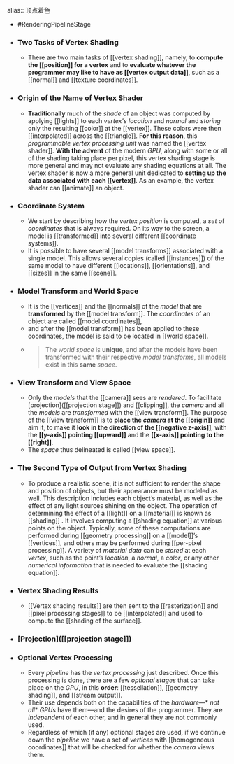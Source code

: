 alias:: 顶点着色

- #RenderingPipelineStage
- ### Two Tasks of Vertex Shading
	- There are two main tasks of [[vertex shading]], namely,  to **compute the [[position]] for a vertex** and to **evaluate whatever the programmer may like to have as [[vertex output data]]**, such as a [[normal]] and [[texture coordinates]].
- ### Origin of the Name of Vertex Shader
	- **Traditionally** much of the *shade* of an object was computed by applying [[lights]] to each *vertex's location* and *normal* and *storing* only the resulting [[color]] at the [[vertex]]. 
	  These colors were then [[interpolated]] across the [[triangle]]. 
	  **For this reason**, this *programmable vertex processing unit* was named the [[vertex shader]].
	  **With the advent** of the modern *GPU*, along with some or all of the shading taking place per pixel, this vertex shading stage is more general and may not evaluate any shading equations at all. 
	  The vertex shader is now a more general unit dedicated to **setting up the data associated with each [[vertex]]**. As an example, the vertex shader can [[animate]] an object.
- ### Coordinate System
	- We start by describing how the *vertex position* is computed, a *set* of *coordinates*
	  that is always required. On its way to the screen, a model is [[transformed]] into several different [[coordinate systems]].
	- It is possible to have several [[model transforms]] associated with a single model. This allows several copies (called [[instances]]) of the same model to have different [[locations]], [[orientations]], and [[sizes]] in the same [[scene]].
- ### Model Transform and World Space
	- It is the [[vertices]] and the [[normals]] of the *model* that are **transformed** by the [[model transform]]. The *coordinates* of an object are called [[model coordinates]],
	- and after the [[model transform]] has been applied to these coordinates, the model is said to be located in [[world space]].
	- > The *world space* is **unique**, and after the models have been transformed with their respective *model transforms*, all models exist in this **same** *space*.
- ### View Transform and View Space
	- Only the *models* that the [[camera]] sees are *rendered*. 
	  To facilitate [projection]([[projection stage]]) and [[clipping]], the *camera* and all the *models* are *transformed* with the [[view transform]]. 
	  The purpose of the [[view transform]] is to **place the *camera* at the [[origin]]** and aim it, to make it **look in the direction of the [[negative z-axis]]**, with the **[[y-axis]] pointing [[upward]]** and the **[[x-axis]] pointing to the [[right]]**.
	- The *space* thus delineated is called [[view space]].
- ### The Second Type of Output from Vertex Shading
	- To produce a realistic scene, it is not sufficient to render the shape and position of objects, but their appearance must be modeled as well. 
	  This description includes each object’s material, as well as the effect of any light sources shining on the object. 
	  The operation of determining the effect of a [[light]] on a [[material]] is known as [[shading]] .
	  It involves computing a [[shading equation]] at various points on the object. Typically, some of these computations are performed during [[geometry processing]] on a [[model]]’s [[vertices]], and others may be performed during [[per-pixel processing]]. 
	  A variety of *material data* can be *stored* at each *vertex*, such as the point’s *location*, a *normal*, a *color*, or any other *numerical information* that is needed to evaluate the [[shading equation]].
- ### Vertex Shading Results
	- [[Vertex shading results]] are then sent to the [[rasterization]] and [[pixel processing stages]] to be [[interpolated]] and used to compute the [[shading of the surface]].
- ### [Projection]([[projection stage]])
- ### Optional Vertex Processing
	- Every *pipeline* has the *vertex processing* just described. Once this processing is done, there are a few *optional stages* that can take place on the *GPU*, in this **order**: [[tessellation]], [[geometry shading]], and [[stream output]].
	- Their use depends both on the capabilities of the *hardware*—* *not all** *GPUs* have them—and the desires of the programmer. They are *independent* of each other, and in general they are not commonly used.
	- Regardless of which (if any) optional stages are used, if we continue down the *pipeline* we have a set of *vertices* with [[homogeneous coordinates]] that will be checked for whether the *camera* views them.